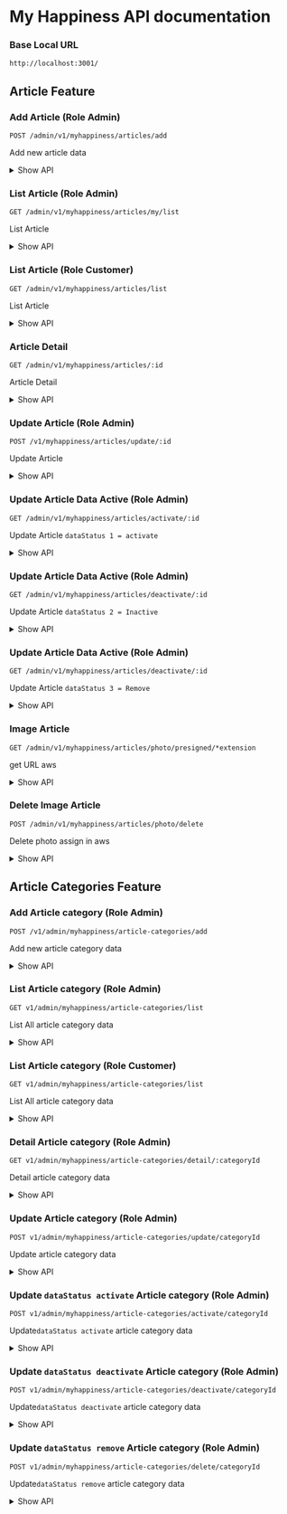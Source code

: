 # My Happiness API documentation

### Base Local URL

```url
http://localhost:3001/
```

## Article Feature

### Add Article (Role Admin)

`POST /admin/v1/myhappiness/articles/add`

Add new article data

<details>
    <summary>Show API</summary>

**Header Authorization**

- `Authorization`, token => user token

**Sample Request**

```json
{
    Bearer 378grfuyehbcjhasdbfasldfuoa78f378grfuyehbcjhasdbfasldfuoa78f378grfuyehbcjhasdbfasldfuoa78f378grfuyehbcjhasdbfasldfuoa78f378grfuyehbcjhasdbfasldfuoa78f378grfuyehbcjhasdbfasldfuoa78f378grfuyehbcjhasdbfasldfuoa78f378grfuyehbcjhasdbfasldfuoa78f378grfuyehbcjhasdbfasldfuoa78f378grfuyehbcjhasdbfasldfuoa78f378grfuyehbcjhasdbfasldfuoa78f
}
```

**Request Body**

- `name`, string | required | min(0) | max(100) => article name
- `tags`, array | required => article tag
- `categories`, array | required => article categories
- `description`, string | required => article description
- `content`, string | required => article content
- `pathPhotoUrl`, array | required => article pathPhotoUrl
- `publishAt`, number | required => article publishAt
- `originUrl`, string | required => article originUrl
- `originAuthor`, array | required => article originAuthor
- `likeStatur`, array | required => article likeStatur
- `read` array | required => article read

**Sample Request**

```json
{
  "name": "jumat 7",
  "tags": ["89dcab523-3ed2-471f-aacc-d8f79b64a9e3"],
  "categories": ["371xab523-2ed2-473f-avcc-d2f79b64a9e3"],
  "description": "from jumat desc 7",
  "content": "from jumat postman content 7",
  "pathPhotoUrl": "https://cdn.pixabay.com/photo/2016/07/24/21/01/thermometer-1539191_128...",
  "publishAt": 1643681160144,
  "originUrl": "https://www.halodoc.com/artikel/11-penyakit-yang-ditangani-dokter-spesialis-penyakit-dalam 2",
  "originAuthor": ["tionpostman"],
  "likeStatus": ["62e0eeb9-d07e-461e-b39a-5b7ff68565b4"],
  "read": ["62e0eeb9-d07e-461e-b39a-5b7ff68565b4"]
}
```

**Success Response**

```json
HTTP/1.1 200 OK
Content-Type: application/json
{
    "code": 200,
    "success": true,
    "payload": {
        "insertedArticle": {
            "id": "5c372a2d-28ce-4358-886f-46fc3d8f06e0",
            "articleName": "jumat 7",
            "articleTags": [
                {
                    "id": "89dcab523-3ed2-471f-aacc-d8f79b64a9e3",
                    "tagName": "heart"
                }
            ],
            "articleCategories": [
                {
                    "id": "371xab523-2ed2-473f-avcc-d2f79b64a9e3",
                    "categoryName": "Kardiologi"
                }
            ],
            "articleDescription": "from jumat desc 7",
            "articleContent": "from jumat postman content 7",
            "pathPhotoUrl": "https://cdn.pixabay.com/photo/2016/07/24/21/01/thermometer-1539191_128...",
            "articlePublishAt": 1643681160144,
            "articleOriginUrl": "https://www.halodoc.com/artikel/11-penyakit-yang-ditangani-dokter-spesialis-penyakit-dalam 2",
            "articleOriginAuthor": [
                "tionpostman"
            ],
            "articleLikeStatus": [
                "62e0eeb9-d07e-461e-b39a-5b7ff68565b4"
            ],
            "articleRead": [
                "62e0eeb9-d07e-461e-b39a-5b7ff68565b4"
            ],
            "dataStatus": 1,
            "audit": {
                "createdAt": "2022-02-04T03:46:59.105Z",
                "updatedAt": "2022-02-04T03:46:59.105Z",
                "createdBy": "system",
                "updatedBy": "system"
            }
        }
    }
}
```

**Error Response**

- Bad Request

```json
HTTP/1.1 400 Bad Request
Content-Type: application/json
{
    "code": 400,
    "success": false,
    "error": {
        "name": "ValidationError",
        "message": "\"content\" is required"
    }
}
```

</details>

### List Article (Role Admin)

`GET /admin/v1/myhappiness/articles/my/list`

List Article

<details>
    <summary>Show API</summary>

**Header Authorization**

- `Authorization`, token => user token

**Sample Request**

```json
{
    Bearer 378grfuyehbcjhasdbfasldfuoa78f378grfuyehbcjhasdbfasldfuoa78f378grfuyehbcjhasdbfasldfuoa78f378grfuyehbcjhasdbfasldfuoa78f378grfuyehbcjhasdbfasldfuoa78f378grfuyehbcjhasdbfasldfuoa78f378grfuyehbcjhasdbfasldfuoa78f378grfuyehbcjhasdbfasldfuoa78f378grfuyehbcjhasdbfasldfuoa78f378grfuyehbcjhasdbfasldfuoa78f378grfuyehbcjhasdbfasldfuoa78f
}
```

**Success Response**

```json
HTTP/1.1 200 OK
Content-Type: application/json
{
    "code": 200,
    "success": true,
    "payload": {
        "insertedArticle": {
            "id": "5c372a2d-28ce-4358-886f-46fc3d8f06e0",
            "articleName": "jumat 7",
            "articleTags": [
                {
                    "id": "89dcab523-3ed2-471f-aacc-d8f79b64a9e3",
                    "tagName": "heart"
                }
            ],
            "articleCategories": [
                {
                    "id": "371xab523-2ed2-473f-avcc-d2f79b64a9e3",
                    "categoryName": "Kardiologi"
                }
            ],
            "articleDescription": "from jumat desc 7",
            "articleContent": "from jumat postman content 7",
            "pathPhotoUrl": "https://cdn.pixabay.com/photo/2016/07/24/21/01/thermometer-1539191_128...",
            "articlePublishAt": 1643681160144,
            "articleOriginUrl": "https://www.halodoc.com/artikel/11-penyakit-yang-ditangani-dokter-spesialis-penyakit-dalam 2",
            "articleOriginAuthor": [
                "tionpostman"
            ],
            "articleLikeStatus": [
                "62e0eeb9-d07e-461e-b39a-5b7ff68565b4"
            ],
            "articleRead": [
                "62e0eeb9-d07e-461e-b39a-5b7ff68565b4"
            ],
            "dataStatus": 1,
            "audit": {
                "createdAt": "2022-02-04T03:46:59.105Z",
                "updatedAt": "2022-02-04T03:46:59.105Z",
                "createdBy": "system",
                "updatedBy": "system"
            }
        }
    },

    more....
}
```

<!-- **Error Response**

- Bad Request

```json
HTTP/1.1 400 Bad Request
Content-Type: application/json
{
    "code": 400,
    "success": false,
    "error": {
        "name": "ValidationError",
        "message": "\"content\" is required"
    }
}
``` -->

</details>

### List Article (Role Customer)

`GET /admin/v1/myhappiness/articles/list`

List Article

<details>
    <summary>Show API</summary>

**Header Authorization**

- `Authorization`, token => user token

**Sample Request**

```json
{
    Bearer 378grfuyehbcjhasdbfasldfuoa78f378grfuyehbcjhasdbfasldfuoa78f378grfuyehbcjhasdbfasldfuoa78f378grfuyehbcjhasdbfasldfuoa78f378grfuyehbcjhasdbfasldfuoa78f378grfuyehbcjhasdbfasldfuoa78f378grfuyehbcjhasdbfasldfuoa78f378grfuyehbcjhasdbfasldfuoa78f378grfuyehbcjhasdbfasldfuoa78f378grfuyehbcjhasdbfasldfuoa78f378grfuyehbcjhasdbfasldfuoa78f
}
```

**Success Response**

```json
HTTP/1.1 200 OK
Content-Type: application/json
{
    "code": 200,
    "success": true,
    "payload": {
        "insertedArticle": {
            "id": "5c372a2d-28ce-4358-886f-46fc3d8f06e0",
            "articleName": "jumat 7",
            "articleTags": [
                {
                    "id": "89dcab523-3ed2-471f-aacc-d8f79b64a9e3",
                    "tagName": "heart"
                }
            ],
            "articleCategories": [
                {
                    "id": "371xab523-2ed2-473f-avcc-d2f79b64a9e3",
                    "categoryName": "Kardiologi"
                }
            ],
            "articleDescription": "from jumat desc 7",
            "articleContent": "from jumat postman content 7",
            "pathPhotoUrl": "https://cdn.pixabay.com/photo/2016/07/24/21/01/thermometer-1539191_128...",
            "articlePublishAt": 1643681160144,
            "articleOriginUrl": "https://www.halodoc.com/artikel/11-penyakit-yang-ditangani-dokter-spesialis-penyakit-dalam 2",
            "articleOriginAuthor": [
                "tionpostman"
            ],
            "articleLikeStatus": [
                "62e0eeb9-d07e-461e-b39a-5b7ff68565b4"
            ],
            "articleRead": [
                "62e0eeb9-d07e-461e-b39a-5b7ff68565b4"
            ],
            "dataStatus": 1,
            "audit": {
                "createdAt": "2022-02-04T03:46:59.105Z",
                "updatedAt": "2022-02-04T03:46:59.105Z",
                "createdBy": "system",
                "updatedBy": "system"
            }
        }
    },

    more....
}
```

<!-- **Error Response**

- Bad Request

```json
HTTP/1.1 400 Bad Request
Content-Type: application/json
{
    "code": 400,
    "success": false,
    "error": {
        "name": "ValidationError",
        "message": "\"content\" is required"
    }
}
``` -->

</details>

### Article Detail

`GET /admin/v1/myhappiness/articles/:id`

Article Detail

<details>
    <summary>Show API</summary>

**Header Authorization**

- `Authorization`, token => user token

**Sample Request**

```json
{
    Bearer 378grfuyehbcjhasdbfasldfuoa78f378grfuyehbcjhasdbfasldfuoa78f378grfuyehbcjhasdbfasldfuoa78f378grfuyehbcjhasdbfasldfuoa78f378grfuyehbcjhasdbfasldfuoa78f378grfuyehbcjhasdbfasldfuoa78f378grfuyehbcjhasdbfasldfuoa78f378grfuyehbcjhasdbfasldfuoa78f378grfuyehbcjhasdbfasldfuoa78f378grfuyehbcjhasdbfasldfuoa78f378grfuyehbcjhasdbfasldfuoa78f
}
```

**Success Response**

```json
HTTP/1.1 200 OK
Content-Type: application/json
{
    "code": 200,
    "success": true,
    "payload": {
        "insertedArticle": {
            "id": "5c372a2d-28ce-4358-886f-46fc3d8f06e0",
            "articleName": "jumat 7",
            "articleTags": [
                {
                    "id": "89dcab523-3ed2-471f-aacc-d8f79b64a9e3",
                    "tagName": "heart"
                }
            ],
            "articleCategories": [
                {
                    "id": "371xab523-2ed2-473f-avcc-d2f79b64a9e3",
                    "categoryName": "Kardiologi"
                }
            ],
            "articleDescription": "from jumat desc 7",
            "articleContent": "from jumat postman content 7",
            "pathPhotoUrl": "https://cdn.pixabay.com/photo/2016/07/24/21/01/thermometer-1539191_128...",
            "articlePublishAt": 1643681160144,
            "articleOriginUrl": "https://www.halodoc.com/artikel/11-penyakit-yang-ditangani-dokter-spesialis-penyakit-dalam 2",
            "articleOriginAuthor": [
                "tionpostman"
            ],
            "articleLikeStatus": [
                "62e0eeb9-d07e-461e-b39a-5b7ff68565b4"
            ],
            "articleRead": [
                "62e0eeb9-d07e-461e-b39a-5b7ff68565b4"
            ],
            "dataStatus": 1,
            "audit": {
                "createdAt": "2022-02-04T03:46:59.105Z",
                "updatedAt": "2022-02-04T03:46:59.105Z",
                "createdBy": "system",
                "updatedBy": "system"
            }
        }
    },
}
```

**Error Response**

- Not Found

```json
HTTP/1.1 404 Not Found
Content-Type: application/json
{
    "code": 404,
    "success": false,
    "error": {
        "name": "NotFoundError",
        "message": "article not found"
    }
}
```

</details>

### Update Article (Role Admin)

`POST /v1/myhappiness/articles/update/:id`

Update Article

<details>
    <summary>Show API</summary>

**Header Authorization**

- `Authorization`, token => user token

**Body Request**

- `name`, string | required | min(0) | max(100) => article name
- `tags`, array | required => article tag
- `categories`, array | required => article categories
- `description`, string | required => article description
- `content`, string | required => article content
- `pathPhotoUrl`, array | required => article pathPhotoUrl
- `publishAt`, number | required => article publishAt
- `originUrl`, string | required => article originUrl
- `originAuthor`, array | required => article originAuthor
- `likeStatur`, array | required => article likeStatur
- `read` array | required => article read

**Sample Request**

```json
{
  "name": "jumat 7",
  "tags": ["89dcab523-3ed2-471f-aacc-d8f79b64a9e3"],
  "categories": ["371xab523-2ed2-473f-avcc-d2f79b64a9e3"],
  "description": "from jumat desc 7",
  "content": "from jumat postman content 7",
  "pathPhotoUrl": "https://cdn.pixabay.com/photo/2016/07/24/21/01/thermometer-1539191_128...",
  "publishAt": 1643681160144,
  "originUrl": "https://www.halodoc.com/artikel/11-penyakit-yang-ditangani-dokter-spesialis-penyakit-dalam 2",
  "originAuthor": ["tionpostman"],
  "likeStatus": ["62e0eeb9-d07e-461e-b39a-5b7ff68565b4"],
  "read": ["62e0eeb9-d07e-461e-b39a-5b7ff68565b4"]
}
```

**Success Response**

```json
HTTP/1.1 200 OK
Content-Type: application/json
{
    "code": 200,
    "success": true,
    "payload": {
        "insertedArticle": {
            "id": "5c372a2d-28ce-4358-886f-46fc3d8f06e0",
            "articleName": "jumat 7",
            "articleTags": [
                {
                    "id": "89dcab523-3ed2-471f-aacc-d8f79b64a9e3",
                    "tagName": "heart"
                }
            ],
            "articleCategories": [
                {
                    "id": "371xab523-2ed2-473f-avcc-d2f79b64a9e3",
                    "categoryName": "Kardiologi"
                }
            ],
            "articleDescription": "from jumat desc 7",
            "articleContent": "from jumat postman content 7",
            "pathPhotoUrl": "https://cdn.pixabay.com/photo/2016/07/24/21/01/thermometer-1539191_128...",
            "articlePublishAt": 1643681160144,
            "articleOriginUrl": "https://www.halodoc.com/artikel/11-penyakit-yang-ditangani-dokter-spesialis-penyakit-dalam 2",
            "articleOriginAuthor": [
                "tionpostman"
            ],
            "articleLikeStatus": [
                "62e0eeb9-d07e-461e-b39a-5b7ff68565b4"
            ],
            "articleRead": [
                "62e0eeb9-d07e-461e-b39a-5b7ff68565b4"
            ],
            "dataStatus": 1,
            "audit": {
                "createdAt": "2022-02-04T03:46:59.105Z",
                "updatedAt": "2022-02-04T03:46:59.105Z",
                "createdBy": "system",
                "updatedBy": "system"
            }
        }
    },

}
```

**Error Response**

- Bad Request

```json
HTTP/1.1 400 Bad Request
Content-Type: application/json
{
    "code": 400,
    "success": false,
    "error": {
        "name": "ValidationError",
        "message": "\"content\" is required"
    }
}
```

- Not Found

```json
HTTP/1.1 404 Bad Request
Content-Type: application/json
{
    "code": 404,
    "success": false,
    "error": {
        "name": "NotFoundError",
        "message": "article not found"
    }
}
```

</details>

### Update Article Data Active (Role Admin)

`GET /admin/v1/myhappiness/articles/activate/:id`

Update Article `dataStatus 1 = activate`

<details>
    <summary>Show API</summary>

**Header Authorization**

- `Authorization`, token => user token

**Success Response**

```json
HTTP/1.1 200 OK
Content-Type: application/json
{
    "code": 200,
    "success": true,
    "payload": {
        "insertedArticle": {
            "id": "5c372a2d-28ce-4358-886f-46fc3d8f06e0",
            "articleName": "jumat 7",
            "articleTags": [
                {
                    "id": "89dcab523-3ed2-471f-aacc-d8f79b64a9e3",
                    "tagName": "heart"
                }
            ],
            "articleCategories": [
                {
                    "id": "371xab523-2ed2-473f-avcc-d2f79b64a9e3",
                    "categoryName": "Kardiologi"
                }
            ],
            "articleDescription": "from jumat desc 7",
            "articleContent": "from jumat postman content 7",
            "pathPhotoUrl": "https://cdn.pixabay.com/photo/2016/07/24/21/01/thermometer-1539191_128...",
            "articlePublishAt": 1643681160144,
            "articleOriginUrl": "https://www.halodoc.com/artikel/11-penyakit-yang-ditangani-dokter-spesialis-penyakit-dalam 2",
            "articleOriginAuthor": [
                "tionpostman"
            ],
            "articleLikeStatus": [
                "62e0eeb9-d07e-461e-b39a-5b7ff68565b4"
            ],
            "articleRead": [
                "62e0eeb9-d07e-461e-b39a-5b7ff68565b4"
            ],
            "dataStatus": 1,
            "audit": {
                "createdAt": "2022-02-04T03:46:59.105Z",
                "updatedAt": "2022-02-04T03:46:59.105Z",
                "createdBy": "system",
                "updatedBy": "system"
            }
        }
    },

}
```

**Error Response**

- Bad Request

```json
HTTP/1.1 400 Bad Request
Content-Type: application/json
{
    "code": 404,
    "success": false,
    "error": {
        "name": "NotFoundError",
        "message": "Article not found"
    }
}
```

- Not Found

```json
HTTP/1.1 404 Bad Request
Content-Type: application/json
{
    "code": 404,
    "success": false,
    "error": {
        "name": "NotFoundError",
        "message": "article not found"
    }
}
```

</details>

### Update Article Data Active (Role Admin)

`GET /admin/v1/myhappiness/articles/deactivate/:id`

Update Article `dataStatus 2 = Inactive`

<details>
    <summary>Show API</summary>

**Header Authorization**

- `Authorization`, token => user token

**Success Response**

```json
HTTP/1.1 200 OK
Content-Type: application/json
{
    "code": 200,
    "success": true,
    "payload": {
        "insertedArticle": {
            "id": "5c372a2d-28ce-4358-886f-46fc3d8f06e0",
            "articleName": "jumat 7",
            "articleTags": [
                {
                    "id": "89dcab523-3ed2-471f-aacc-d8f79b64a9e3",
                    "tagName": "heart"
                }
            ],
            "articleCategories": [
                {
                    "id": "371xab523-2ed2-473f-avcc-d2f79b64a9e3",
                    "categoryName": "Kardiologi"
                }
            ],
            "articleDescription": "from jumat desc 7",
            "articleContent": "from jumat postman content 7",
            "pathPhotoUrl": "https://cdn.pixabay.com/photo/2016/07/24/21/01/thermometer-1539191_128...",
            "articlePublishAt": 1643681160144,
            "articleOriginUrl": "https://www.halodoc.com/artikel/11-penyakit-yang-ditangani-dokter-spesialis-penyakit-dalam 2",
            "articleOriginAuthor": [
                "tionpostman"
            ],
            "articleLikeStatus": [
                "62e0eeb9-d07e-461e-b39a-5b7ff68565b4"
            ],
            "articleRead": [
                "62e0eeb9-d07e-461e-b39a-5b7ff68565b4"
            ],
            "dataStatus": 2,
            "audit": {
                "createdAt": "2022-02-04T03:46:59.105Z",
                "updatedAt": "2022-02-04T03:46:59.105Z",
                "createdBy": "system",
                "updatedBy": "system"
            }
        }
    },

}
```

**Error Response**

- Bad Request

```json
HTTP/1.1 400 Bad Request
Content-Type: application/json
{
    "code": 404,
    "success": false,
    "error": {
        "name": "NotFoundError",
        "message": "Article not found"
    }
}
```

- Not Found

```json
HTTP/1.1 404 Bad Request
Content-Type: application/json
{
    "code": 404,
    "success": false,
    "error": {
        "name": "NotFoundError",
        "message": "article not found"
    }
}
```

</details>

### Update Article Data Active (Role Admin)

`GET /admin/v1/myhappiness/articles/deactivate/:id`

Update Article `dataStatus 3 = Remove`

<details>
    <summary>Show API</summary>

**Header Authorization**

- `Authorization`, token => user token

**Success Response**

```json
HTTP/1.1 200 OK
Content-Type: application/json
{
    "code": 200,
    "success": true,
    "payload": {
        "insertedArticle": {
            "id": "5c372a2d-28ce-4358-886f-46fc3d8f06e0",
            "articleName": "jumat 7",
            "articleTags": [
                {
                    "id": "89dcab523-3ed2-471f-aacc-d8f79b64a9e3",
                    "tagName": "heart"
                }
            ],
            "articleCategories": [
                {
                    "id": "371xab523-2ed2-473f-avcc-d2f79b64a9e3",
                    "categoryName": "Kardiologi"
                }
            ],
            "articleDescription": "from jumat desc 7",
            "articleContent": "from jumat postman content 7",
            "pathPhotoUrl": "https://cdn.pixabay.com/photo/2016/07/24/21/01/thermometer-1539191_128...",
            "articlePublishAt": 1643681160144,
            "articleOriginUrl": "https://www.halodoc.com/artikel/11-penyakit-yang-ditangani-dokter-spesialis-penyakit-dalam 2",
            "articleOriginAuthor": [
                "tionpostman"
            ],
            "articleLikeStatus": [
                "62e0eeb9-d07e-461e-b39a-5b7ff68565b4"
            ],
            "articleRead": [
                "62e0eeb9-d07e-461e-b39a-5b7ff68565b4"
            ],
            "dataStatus": 3,
            "audit": {
                "createdAt": "2022-02-04T03:46:59.105Z",
                "updatedAt": "2022-02-04T03:46:59.105Z",
                "createdBy": "system",
                "updatedBy": "system"
            }
        }
    },

}
```

**Error Response**

- Bad Request

```json
HTTP/1.1 400 Bad Request
Content-Type: application/json
{
    "code": 404,
    "success": false,
    "error": {
        "name": "NotFoundError",
        "message": "Article not found"
    }
}
```

- Not Found

```json
HTTP/1.1 404 Bad Request
Content-Type: application/json
{
    "code": 404,
    "success": false,
    "error": {
        "name": "NotFoundError",
        "message": "article not found"
    }
}
```

</details>

### Image Article

`GET /admin/v1/myhappiness/articles/photo/presigned/*extension`

get URL aws

<details>
    <summary>Show API</summary>

**Header Authorization**

- `Authorization`, token => user token

**Success Response**

```json
HTTP/1.1 200 OK
Content-Type: application/json
{
    "code": 200,
    "success": true,
    "payload": {
        "signedUrl": "https://nadi-cdn.s3.ap-southeast-1.amazonaws.com/articles/dc6ade98801841fb8897bd539059e809.png?X-Amz-Algorithm=AWS4-HMAC-SHA256&X-Amz-Content-Sha256=UNSIGNED-PAYLOAD&X-Amz-Credential=AKIA6HIV5YVRJQYYRTGN%2F20220204%2Fap-southeast-1%2Fs3%2Faws4_request&X-Amz-Date=20220204T041144Z&X-Amz-Expires=3600&X-Amz-Signature=c05449895cb709c47c6984a1f09fbb465da9364bea1a1c7455b0c15f59838149&X-Amz-SignedHeaders=host&x-amz-acl=public-read&x-id=PutObject",
        "fileUrl": "https://nadi-cdn.s3.ap-southeast-1.amazonaws.com/articles/dc6ade98801841fb8897bd539059e809.png"
    }
}
```

**Error Response**

- Bad Request

```json
HTTP/1.1 400 Bad Request
Content-Type: application/json
{
    "code": 400,
    "success": false,
    "error": {
        "name": "ValidationError",
        "message": "\"ext\" must be one of [jpg, jpeg, png]"
    }
}
```

</details>

### Delete Image Article

`POST /admin/v1/myhappiness/articles/photo/delete`

Delete photo assign in aws

<details>
    <summary>Show API</summary>

**Header Authorization**

- `Authorization`, token => user token

**Success Response**

```json
HTTP/1.1 200 OK
Content-Type: application/json
{
    "code": 200,
    "success": true,
    "payload": {
        "message": "Image deleted successfully"
    }
}
```

**Error Response**

- Bad Request

```json
HTTP/1.1 400 Bad Request
Content-Type: application/json
{
    "code": 400,
    "success": false,
    "error": {
        "name": "ValidationError",
        "message": "\"key\" is required"
    }
}
```

</details>

## Article Categories Feature

### Add Article category (Role Admin)

`POST /v1/admin/myhappiness/article-categories/add`

Add new article category data

<details>
    <summary>Show API</summary>

**Header Authorization**

- `Authorization`, token => user token

**Sample Request**

```json
{
    Bearer 378grfuyehbcjhasdbfasldfuoa78f378grfuyehbcjhasdbfasldfuoa78f378grfuyehbcjhasdbfasldfuoa78f378grfuyehbcjhasdbfasldfuoa78f378grfuyehbcjhasdbfasldfuoa78f378grfuyehbcjhasdbfasldfuoa78f378grfuyehbcjhasdbfasldfuoa78f378grfuyehbcjhasdbfasldfuoa78f378grfuyehbcjhasdbfasldfuoa78f378grfuyehbcjhasdbfasldfuoa78f378grfuyehbcjhasdbfasldfuoa78f
}
```

**Request Body**

- `name`, string | required => article name
- `photoProfile`, string | required => Thumbnail of category
- `parent`, string | null => parentId
- `articles`, array => list articles of category
- **Sample Request**

```json
{
  "name": "Hair",
  "photoProfile": "https://cdn.pixabay.com/photo/2016/07/24/21/01/thermometer-1539191_128...",
  "parent": ""
}
```

**Success Response**

```json
HTTP/1.1 200 OK
Content-Type: application/json
{
    "code": 200,
    "success": true,
    "payload": {
        "insertedArticleCategory": {
            "id": "641f5b25-da5e-4be6-bf81-bd3607db5b39",
            "parentId": null,
            "categoryName": "Hair",
            "childrens": [],
            "articles": [],
            "photoProfile": "https://cdn.pixabay.com/photo/2016/07/24/21/01/thermometer-1539191_128...",
            "dataStatus": 1,
            "audit": {
                "createdAt": 1644235753490,
                "createdBy": "faker-admin",
                "updatedAt": 1644235753490,
                "updatedBy": "faker-admin"
            },
            "articleTotal": 0
        }
    }
}
```

**Error Response**

- Bad Request

```json
HTTP/1.1 400 Bad Request
Content-Type: application/json
{
    "code": 400,
    "success": false,
    "error": {
        "name": "ValidationError",
        "message": "\"name\" is required"
    }
}
```

</details>

### List Article category (Role Admin)

`GET v1/admin/myhappiness/article-categories/list`

List All article category data

<details>
    <summary>Show API</summary>

**Header Authorization**

- `Authorization`, token => user token

**Sample Request**

```json
{
    Bearer 378grfuyehbcjhasdbfasldfuoa78f378grfuyehbcjhasdbfasldfuoa78f378grfuyehbcjhasdbfasldfuoa78f378grfuyehbcjhasdbfasldfuoa78f378grfuyehbcjhasdbfasldfuoa78f378grfuyehbcjhasdbfasldfuoa78f378grfuyehbcjhasdbfasldfuoa78f378grfuyehbcjhasdbfasldfuoa78f378grfuyehbcjhasdbfasldfuoa78f378grfuyehbcjhasdbfasldfuoa78f378grfuyehbcjhasdbfasldfuoa78f
}
```

**Success Response**

```json
HTTP/1.1 200 OK
Content-Type: application/json
{
    "code": 200,
    "success": true,
    "payload": {
        "articleCategories": [
            {
                "id": "d03b019e-8b9f-4b6e-b654-edd499616eb9",
                "parentId": null,
                "categoryName": "Nose",
                "photoProfile": "https://cdn.pixabay.com/photo/2016/07/24/21/01/thermometer-1539191_128...",
                "childrens": [],
                "articles": [
                    {
                        "id": "0049760d-235b-487d-b7ad-47fff46d9da1",
                        "articleName": "rabu",
                        "pathPhotoUrl": "https://cdn.pixabay.com/photo/2016/07/24/21/01/thermometer-1539191_128..."
                    }
                ],
                "dataStatus": 1,
                "audit": {
                    "createdAt": 1644234421141,
                    "createdBy": "faker-admin",
                    "updatedAt": 1644234421141,
                    "updatedBy": "faker-admin"
                },
                "articleTotal": 1
            },
            {
                "id": "205a31b2-371e-48a8-b0a4-9e8e2142ff43",
                "parentId": null,
                "categoryName": "Nose",
                "photoProfile": "https://cdn.pixabay.com/photo/2016/07/24/21/01/thermometer-1539191_128...",
                "childrens": [],
                "articles": [],
                "dataStatus": 1,
                "audit": {
                    "createdAt": 1644234338152,
                    "createdBy": "faker-admin",
                    "updatedAt": 1644234338152,
                    "updatedBy": "faker-admin"
                },
                "articleTotal": 0
            },
            {
                "id": "371xab523-2ed2-473f-avcc-d2f79b64a9e3",
                "parentId": null,
                "categoryName": "Kardiologi update",
                "photoProfile": "https://cdn.pixabay.com/photo/2016/07/24/21/01/thermometer-1539191_128...",
                "childrens": [],
                "articles": [
                    {
                        "id": "0049760d-235b-487d-b7ad-47fff46d9da1",
                        "articleName": "rabu",
                        "pathPhotoUrl": "https://cdn.pixabay.com/photo/2016/07/24/21/01/thermometer-1539191_128..."
                    },
                    {
                        "id": "b43b153a-721b-40f2-ab70-5c7fb828d917",
                        "articleName": "senunu",
                        "pathPhotoUrl": "https://cdn.pixabay.com/photo/2016/07/24/21/01/thermometer-1539191_128..."
                    }
                ],
                "dataStatus": 2,
                "audit": {
                    "createdAt": 1643678491702,
                    "updatedAt": 1644238343073,
                    "updatedBy": "faker-admin"
                },
                "articleTotal": 2
            },
            {
                "id": "3723fb523-2dd2-477f-aagc-d8f74b64a9e3",
                "parentId": null,
                "categoryName": "Reumatologi",
                "photoProfile": "https://cdn.pixabay.com/photo/2015/05/13/13/53/skull-765477_1280.jpg",
                "childrens": [],
                "articles": [],
                "dataStatus": 1,
                "audit": {
                    "createdAt": 1643678491702,
                    "updatedAt": 1643678491702
                },
                "articleTotal": 0
            }
        ],
        "total": 4,
        "count": 4,
        "skip": 0,
        "limit": 10
    }
}
```

</details>

### List Article category (Role Customer)

`GET v1/admin/myhappiness/article-categories/list`

List All article category data

<details>
    <summary>Show API</summary>

**Header Authorization**

- `Authorization`, token => user token

**Sample Request**

```json
{
    Bearer 378grfuyehbcjhasdbfasldfuoa78f378grfuyehbcjhasdbfasldfuoa78f378grfuyehbcjhasdbfasldfuoa78f378grfuyehbcjhasdbfasldfuoa78f378grfuyehbcjhasdbfasldfuoa78f378grfuyehbcjhasdbfasldfuoa78f378grfuyehbcjhasdbfasldfuoa78f378grfuyehbcjhasdbfasldfuoa78f378grfuyehbcjhasdbfasldfuoa78f378grfuyehbcjhasdbfasldfuoa78f378grfuyehbcjhasdbfasldfuoa78f
}
```

**Success Response**

```json
HTTP/1.1 200 OK
Content-Type: application/json
{
    "code": 200,
    "success": true,
    "payload": {
        "articleCategories": [
            {
                "id": "d03b019e-8b9f-4b6e-b654-edd499616eb9",
                "parentId": null,
                "categoryName": "Nose",
                "photoProfile": "https://cdn.pixabay.com/photo/2016/07/24/21/01/thermometer-1539191_128...",
                "childrens": [],
                "dataStatus": 1
            },
            {
                "id": "205a31b2-371e-48a8-b0a4-9e8e2142ff43",
                "parentId": null,
                "categoryName": "Nose",
                "photoProfile": "https://cdn.pixabay.com/photo/2016/07/24/21/01/thermometer-1539191_128...",
                "childrens": [],
                "dataStatus": 1
            },
            {
                "id": "3723fb523-2dd2-477f-aagc-d8f74b64a9e3",
                "parentId": null,
                "categoryName": "Reumatologi",
                "photoProfile": "https://cdn.pixabay.com/photo/2015/05/13/13/53/skull-765477_1280.jpg",
                "childrens": [],
                "dataStatus": 1
            }
        ],
        "total": 3,
        "count": 3,
        "skip": 0,
        "limit": 10
    }
}
```

</details>

### Detail Article category (Role Admin)

`GET v1/admin/myhappiness/article-categories/detail/:categoryId`

Detail article category data

<details>
    <summary>Show API</summary>

**Header Authorization**

- `Authorization`, token => user token

**Sample Request**

```json
{
    Bearer 378grfuyehbcjhasdbfasldfuoa78f378grfuyehbcjhasdbfasldfuoa78f378grfuyehbcjhasdbfasldfuoa78f378grfuyehbcjhasdbfasldfuoa78f378grfuyehbcjhasdbfasldfuoa78f378grfuyehbcjhasdbfasldfuoa78f378grfuyehbcjhasdbfasldfuoa78f378grfuyehbcjhasdbfasldfuoa78f378grfuyehbcjhasdbfasldfuoa78f378grfuyehbcjhasdbfasldfuoa78f378grfuyehbcjhasdbfasldfuoa78f
}
```

**Success Response**

```json
HTTP/1.1 200 OK
Content-Type: application/json
{
    "code": 200,
    "success": true,
    "payload": {
        "articleCategory": {
            "id": "371xab523-2ed2-473f-avcc-d2f79b64a9e3",
            "parentId": null,
            "categoryName": "Kardiologi update",
            "childrens": [],
            "articles": [
                {
                    "id": "0049760d-235b-487d-b7ad-47fff46d9da1",
                    "articleName": "rabu",
                    "pathPhotoUrl": "https://cdn.pixabay.com/photo/2016/07/24/21/01/thermometer-1539191_128..."
                },
                {
                    "id": "b43b153a-721b-40f2-ab70-5c7fb828d917",
                    "articleName": "senunu",
                    "pathPhotoUrl": "https://cdn.pixabay.com/photo/2016/07/24/21/01/thermometer-1539191_128..."
                }
            ],
            "photoProfile": "https://cdn.pixabay.com/photo/2016/07/24/21/01/thermometer-1539191_128...",
            "dataStatus": 2,
            "audit": {
                "createdAt": 1643678491702,
                "updatedAt": 1644238343073,
                "updatedBy": "faker-admin"
            },
            "articleTotal": 2
        }
    }
}
```

**Error Response**

- Bad Request

```json
HTTP/1.1 404 Not Found
Content-Type: application/json

{
    "code": 404,
    "success": false,
    "error": {
        "name": "NotFoundError",
        "message": "Article Category not found"
    }
}

```

</details>

### Update Article category (Role Admin)

`POST v1/admin/myhappiness/article-categories/update/categoryId`

Update article category data

<details>
    <summary>Show API</summary>

**Header Authorization**

- `Authorization`, token => user token

**Request Body**

- `name`, string | required => article name
- `photoProfile`, string | required => Thumbnail of category
- `parent`, string | null => parentId
- `articles`, array => list articles of category

**Sample Request**

```json
{
  "name": "Hair",
  "photoProfile": "https://cdn.pixabay.com/photo/2016/07/24/21/01/thermometer-1539191_128...",
  "parent": ""
}
```

**Sample Request**

```json
{
    Bearer 378grfuyehbcjhasdbfasldfuoa78f378grfuyehbcjhasdbfasldfuoa78f378grfuyehbcjhasdbfasldfuoa78f378grfuyehbcjhasdbfasldfuoa78f378grfuyehbcjhasdbfasldfuoa78f378grfuyehbcjhasdbfasldfuoa78f378grfuyehbcjhasdbfasldfuoa78f378grfuyehbcjhasdbfasldfuoa78f378grfuyehbcjhasdbfasldfuoa78f378grfuyehbcjhasdbfasldfuoa78f378grfuyehbcjhasdbfasldfuoa78f
}
```

**Success Response**

```json
HTTP/1.1 200 OK
Content-Type: application/json
{
    "code": 200,
    "success": true,
    "payload": {
        "updatedArticleCategory": {
            "id": "371xab523-2ed2-473f-avcc-d2f79b64a9e3",
            "parentId": null,
            "categoryName": "Kardiologi update",
            "childrens": [],
            "articles": [
                {
                    "id": "0049760d-235b-487d-b7ad-47fff46d9da1",
                    "articleName": "rabu",
                    "pathPhotoUrl": "https://cdn.pixabay.com/photo/2016/07/24/21/01/thermometer-1539191_128..."
                },
                {
                    "id": "b43b153a-721b-40f2-ab70-5c7fb828d917",
                    "articleName": "senunu",
                    "pathPhotoUrl": "https://cdn.pixabay.com/photo/2016/07/24/21/01/thermometer-1539191_128..."
                }
            ],
            "photoProfile": "https://cdn.pixabay.com/photo/2016/07/24/21/01/thermometer-1539191_128...",
            "dataStatus": 2,
            "audit": {
                "createdAt": 1643678491702,
                "updatedAt": 1644238343073,
                "updatedBy": "faker-admin"
            },
            "articleTotal": 2
        }
    }
}

```

**Error Response**

- Bad Request

```json
HTTP/1.1 404 Not Found
Content-Type: application/json

{
    "code": 404,
    "success": false,
    "error": {
        "name": "NotFoundError",
        "message": "Article Category not found"
    }
}

```

</details>

### Update `dataStatus activate` Article category (Role Admin)

`POST v1/admin/myhappiness/article-categories/activate/categoryId`

Update`dataStatus activate` article category data

<details>
    <summary>Show API</summary>

**Header Authorization**

- `Authorization`, token => user token

**Sample Request**

```json
{
    Bearer 378grfuyehbcjhasdbfasldfuoa78f378grfuyehbcjhasdbfasldfuoa78f378grfuyehbcjhasdbfasldfuoa78f378grfuyehbcjhasdbfasldfuoa78f378grfuyehbcjhasdbfasldfuoa78f378grfuyehbcjhasdbfasldfuoa78f378grfuyehbcjhasdbfasldfuoa78f378grfuyehbcjhasdbfasldfuoa78f378grfuyehbcjhasdbfasldfuoa78f378grfuyehbcjhasdbfasldfuoa78f378grfuyehbcjhasdbfasldfuoa78f
}
```

**Success Response**

```json
HTTP/1.1 200 OK
Content-Type: application/json
{
    "code": 200,
    "success": true,
    "payload": {
        "activatedArticleCategory": {
            "id": "371xab523-2ed2-473f-avcc-d2f79b64a9e3",
            "parentId": null,
            "categoryName": "Kardiologi update",
            "childrens": [],
            "articles": [
                {
                    "id": "0049760d-235b-487d-b7ad-47fff46d9da1",
                    "articleName": "rabu",
                    "pathPhotoUrl": "https://cdn.pixabay.com/photo/2016/07/24/21/01/thermometer-1539191_128..."
                },
                {
                    "id": "b43b153a-721b-40f2-ab70-5c7fb828d917",
                    "articleName": "senunu",
                    "pathPhotoUrl": "https://cdn.pixabay.com/photo/2016/07/24/21/01/thermometer-1539191_128..."
                }
            ],
            "photoProfile": "https://cdn.pixabay.com/photo/2016/07/24/21/01/thermometer-1539191_128...",
            "dataStatus": 1,
            "audit": {
                "createdAt": 1643678491702,
                "updatedAt": 1644248680179,
                "updatedBy": "faker-admin",
                "activatedAt": 1644248680179,
                "activatedBy": "faker-admin"
            },
            "articleTotal": 2
        }
    }
}
```

**Error Response**

- Bad Request

```json
HTTP/1.1 404 Not Found
Content-Type: application/json

{
    "code": 404,
    "success": false,
    "error": {
        "name": "NotFoundError",
        "message": "Article Category not found"
    }
}

```

</details>

### Update `dataStatus deactivate` Article category (Role Admin)

`POST v1/admin/myhappiness/article-categories/deactivate/categoryId`

Update`dataStatus deactivate` article category data

<details>
    <summary>Show API</summary>

**Header Authorization**

- `Authorization`, token => user token

**Sample Request**

```json
{
    Bearer 378grfuyehbcjhasdbfasldfuoa78f378grfuyehbcjhasdbfasldfuoa78f378grfuyehbcjhasdbfasldfuoa78f378grfuyehbcjhasdbfasldfuoa78f378grfuyehbcjhasdbfasldfuoa78f378grfuyehbcjhasdbfasldfuoa78f378grfuyehbcjhasdbfasldfuoa78f378grfuyehbcjhasdbfasldfuoa78f378grfuyehbcjhasdbfasldfuoa78f378grfuyehbcjhasdbfasldfuoa78f378grfuyehbcjhasdbfasldfuoa78f
}
```

**Success Response**

```json
HTTP/1.1 200 OK
Content-Type: application/json
{
    "code": 200,
    "success": true,
    "payload": {
        "activatedArticleCategory": {
            "id": "371xab523-2ed2-473f-avcc-d2f79b64a9e3",
            "parentId": null,
            "categoryName": "Kardiologi update",
            "childrens": [],
            "articles": [
                {
                    "id": "0049760d-235b-487d-b7ad-47fff46d9da1",
                    "articleName": "rabu",
                    "pathPhotoUrl": "https://cdn.pixabay.com/photo/2016/07/24/21/01/thermometer-1539191_128..."
                },
                {
                    "id": "b43b153a-721b-40f2-ab70-5c7fb828d917",
                    "articleName": "senunu",
                    "pathPhotoUrl": "https://cdn.pixabay.com/photo/2016/07/24/21/01/thermometer-1539191_128..."
                }
            ],
            "photoProfile": "https://cdn.pixabay.com/photo/2016/07/24/21/01/thermometer-1539191_128...",
            "dataStatus": 2,
            "audit": {
                "createdAt": 1643678491702,
                "updatedAt": 1644248680179,
                "updatedBy": "faker-admin",
                "activatedAt": 1644248680179,
                "activatedBy": "faker-admin"
            },
            "articleTotal": 2
        }
    }
}
```

**Error Response**

- Bad Request

```json
HTTP/1.1 404 Not Found
Content-Type: application/json

{
    "code": 404,
    "success": false,
    "error": {
        "name": "NotFoundError",
        "message": "Article Category not found"
    }
}

```

</details>

### Update `dataStatus remove` Article category (Role Admin)

`POST v1/admin/myhappiness/article-categories/delete/categoryId`

Update`dataStatus remove` article category data

<details>
    <summary>Show API</summary>

**Header Authorization**

- `Authorization`, token => user token

**Sample Request**

```json
{
    Bearer 378grfuyehbcjhasdbfasldfuoa78f378grfuyehbcjhasdbfasldfuoa78f378grfuyehbcjhasdbfasldfuoa78f378grfuyehbcjhasdbfasldfuoa78f378grfuyehbcjhasdbfasldfuoa78f378grfuyehbcjhasdbfasldfuoa78f378grfuyehbcjhasdbfasldfuoa78f378grfuyehbcjhasdbfasldfuoa78f378grfuyehbcjhasdbfasldfuoa78f378grfuyehbcjhasdbfasldfuoa78f378grfuyehbcjhasdbfasldfuoa78f
}
```

**Success Response**

```json
HTTP/1.1 200 OK
Content-Type: application/json
{
    "code": 200,
    "success": true,
    "payload": {
        "message": "Article category has been deleted"
    }
}
```

**Error Response**

- Bad Request

```json
HTTP/1.1 404 Not Found
Content-Type: application/json

{
    "code": 404,
    "success": false,
    "error": {
        "name": "NotFoundError",
        "message": "Article Category not found"
    }
}

```

</details>
